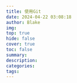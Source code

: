 ```yaml
---
title: 使用Git
date: 2024-04-22 03:08:18
author: Blake
img: 
top: true
hide: false
cover: true
toc: false
summary: 
description: 
categories: 
tags:
---
```

